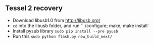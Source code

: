 ## Tessel 2 recovery
- Download libusb1.0 from http://libusb.org/
- `cd` into the libusb folder, and run ``./configure; make; make install`
- Install pysub library ```sudo pip install --pre pyusb```
- Run this ```sudo python flash.py new_build_next/```
